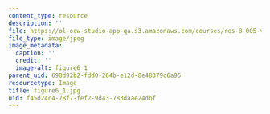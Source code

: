 ```yaml
---
content_type: resource
description: ''
file: https://ol-ocw-studio-app-qa.s3.amazonaws.com/courses/res-8-005-vibrations-and-waves-problem-solving-fall-2012/f45d24c478f7fef29d43783daae24dbf_figure6_1.jpg
file_type: image/jpeg
image_metadata:
  caption: ''
  credit: ''
  image-alt: figure6_1
parent_uid: 698d92b2-fdd0-264b-e12d-8e48379c6a95
resourcetype: Image
title: figure6_1.jpg
uid: f45d24c4-78f7-fef2-9d43-783daae24dbf
---
```

